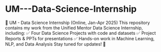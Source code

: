 # UM---Data-Science-Internship
📌 UM - Data Science Internship (Online, Jan-Apr 2025) This repository contains my work from the Unified Mentor Data Science Internship, including: ✅ Four Data Science Projects with code and datasets ✅ Project Reports &amp; PPTs for presentations ✅ Hands-on work in Machine Learning, NLP, and Data Analysis  Stay tuned for updates! 🚀
